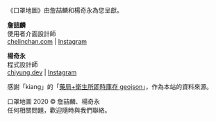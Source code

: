 《口罩地圖》由詹喆麟和楊奇永為您呈獻。

**詹喆麟**  
使用者介面設計師  
[chelinchan.com](http://chelinchan.com) | [Instagram](https://instagram.com/chelinchan24)

**楊奇永**  
程式設計師  
[chiyung.dev](https://chiyung.dev) | [Instagram](https://instagram.com/yangchiyung)  

感謝「kiang」的「[藥局+衛生所即時庫存 geojson](https://raw.githubusercontent.com/kiang/pharmacies/master/json/points.json)」，作為本站的資料來源。  
  
口罩地圖  2020 © 詹喆麟、楊奇永  
任何相關問題，歡迎隨時與我們聯絡。
